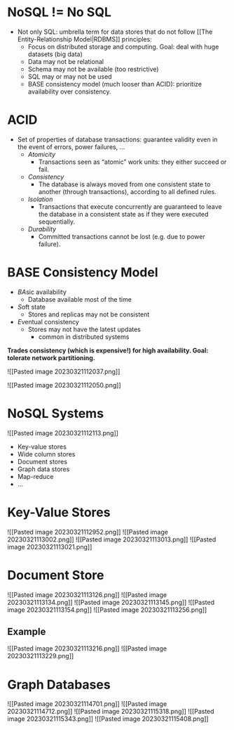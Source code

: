 # NoSQL != No SQL
- Not only SQL: umbrella term for data stores that do not follow [[The Entity-Relationship Model|RDBMS]] principles:  
	- Focus on distributed storage and computing. Goal: deal with huge datasets (big data)  
	- Data may not be relational  
	- Schema may not be available (too restrictive)  
	- SQL may or may not be used  
	- BASE consistency model (much looser than ACID): prioritize availability over consistency.

# ACID
- Set of properties of database transactions: guarantee validity even in the event of errors,  power failures, ...  
	- *Atomicity*  
		- Transactions seen as “atomic” work units: they either succeed or fail.  
	- *Consistency*  
		- The database is always moved from one consistent state to another (through transactions), according to all defined rules.  
	- *Isolation*  
		- Transactions that execute concurrently are guaranteed to leave the database in a consistent state as if they were executed sequentially.  
	- *Durability*  
		- Committed transactions cannot be lost (e.g. due to power failure).
# BASE Consistency Model
- *BA*sic availability  
	- Database available most of the time  
- *S*oft state  
	- Stores and replicas may not be consistent  
- *E*ventual consistency  
	- Stores may not have the latest updates  
		- common in distributed systems

**Trades consistency (which is expensive!) for high availability. Goal: tolerate network partitioning.**

![[Pasted image 20230321112037.png]]

![[Pasted image 20230321112050.png]]
# NoSQL Systems
![[Pasted image 20230321112113.png]]
- Key-value stores
- Wide column stores
- Document stores
- Graph data stores
- Map-reduce
- ...

# Key-Value Stores
![[Pasted image 20230321112952.png]]
![[Pasted image 20230321113002.png]]
![[Pasted image 20230321113013.png]]
![[Pasted image 20230321113021.png]]

# Document Store
![[Pasted image 20230321113126.png]]
![[Pasted image 20230321113134.png]]
![[Pasted image 20230321113145.png]]
![[Pasted image 20230321113154.png]]
![[Pasted image 20230321113256.png]]

## Example
![[Pasted image 20230321113216.png]]
![[Pasted image 20230321113229.png]]
# Graph Databases
![[Pasted image 20230321114701.png]]
![[Pasted image 20230321114712.png]]
![[Pasted image 20230321115318.png]]
![[Pasted image 20230321115343.png]]
![[Pasted image 20230321115408.png]]
